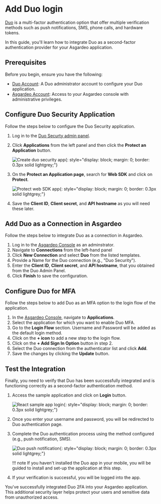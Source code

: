 # Add Duo login

[Duo](https://duo.com/) is a multi-factor authentication option that offer multiple verification methods such as push notifications, SMS, phone calls, and hardware tokens.

In this guide, you'll learn how to integrate Duo as a second-factor authentication provider for your Asgardeo application.

## Prerequisites

Before you begin, ensure you have the following:

- [Duo Account](https://signup.duo.com/): A Duo administrator account to configure your Duo application.
- [Asgardeo Account](https://asgardeo.io/signup): Access to your Asgardeo console with administrative privileges.

## Configure Duo Security Application

Follow the steps below to configure the Duo Security application.

1. Log in to the [Duo Securty admin panel](https://admin.duosecurity.com/login). 
2. Click **Applications** from the left panel and then click the **Protect an Application** button.

    ![Create duo security app]({{base_path}}/assets/img/guides/mfa/duo/add-duo-security-app.png){: style="display: block; margin: 0; border: 0.3px solid lightgrey;"}

3. On the **Protect an Application page**, search for **Web SDK** and click on **Protect**.

    ![Protect web SDK app]({{base_path}}/assets/img/guides/mfa/duo/protect-web-sdk-app.png){: style="display: block; margin: 0; border: 0.3px solid lightgrey;"}

4. Save the **Client ID**, **Client secret**, and **API hostname**  as you will need these later.

## Add Duo as a Connection in Asgardeo

Follow the steps below to integrate Duo as a connection in Asgardeo.

1. Log in to the [Asgardeo Console](https://console.asgardeo.io/) as an adminstrator.
2. Navigate to **Connections** from the left-hand panel 
3. Click **New Connection** and select **Duo** from the listed templates.
4. Provide a Name for the Duo connection (e.g., "Duo Security").
5. Enter the **Client ID**, **Client secret**, and **API hostname**, that you obtained from the Duo Admin Panel.
6. Click **Finish** to save the configuration.

## Configure Duo for MFA

Follow the steps below to add Duo as an MFA option to the login flow of the application.

1. In the [Asgardeo Console](https://console.asgardeo.io/), navigate to **Applications**.
2. Select the application for which you want to enable Duo MFA.
3. Go to the **Login Flow** section. Username and Password will be added as the default login method.
4. Click on the **+ icon** to add a new step to the login flow. 
5. Click on the **+ Add Sign In Option** button in step 2.
6. Select the Duo connection from the authenticator list and click **Add**. 
7. Save the changes by clicking the **Update** button.

## Test the Integration

Finally, you need to verify that Duo has been successfully integrated and is functioning correctly as a second-factor authentication method.

1. Access the sample application and click on **Login** button. 

    ![React sample app login]({{base_path}}/assets/img/guides/mfa/duo/react-sample-app-login.png){: style="display: block; margin: 0; border: 0.3px solid lightgrey;"}

2. Once you enter your username and password, you will be redirected to Duo authentication page.

3. Complete the Duo authentication process using the method configured (e.g., push notification, SMS).

    ![Duo push notification]({{base_path}}/assets/img/guides/mfa/duo/duo-push-notification.png){: style="display: block; margin: 0; border: 0.3px solid lightgrey;"}

    !!! note
        If you haven't installed the Duo app in your mobile, you will be guided to install and set-up the application at this step.

4. If your verification is successful, you will be logged into the app.

You've successfully integrated Duo 2FA into your Asgardeo application. This additional security layer helps protect your users and sensitive data from unauthorized access.